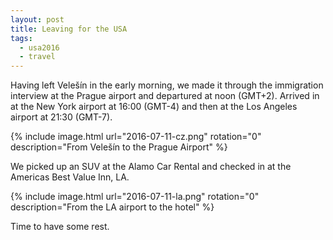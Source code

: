 ```yaml
---
layout: post
title: Leaving for the USA
tags:
  - usa2016
  - travel
---
```


Having left Velešín in the early morning, we made it through the
immigration interview at the Prague airport and departured at noon
(GMT+2). Arrived in at the New York airport at 16:00 (GMT-4) and
then at the Los Angeles airport at 21:30 (GMT-7).

 {% include image.html url="2016-07-11-cz.png" rotation="0"
    description="From Velešín to the Prague Airport" %}

We picked up an SUV at the Alamo Car Rental and checked in at the Americas
Best Value Inn, LA.

 {% include image.html url="2016-07-11-la.png" rotation="0"
    description="From the LA airport to the hotel" %}

Time to have some rest.
